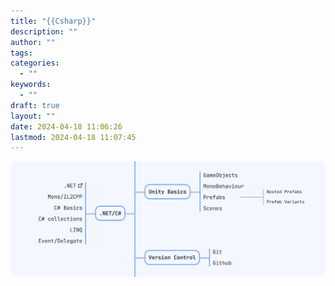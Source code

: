 ```yaml
---
title: "{{Csharp}}"
description: ""
author: ""
tags: 
categories:
  - ""
keywords:
  - ""
draft: true
layout: ""
date: 2024-04-18 11:06:26
lastmod: 2024-04-18 11:07:45
---
```

![](Csharp.assets/image-20240418111834.png)

